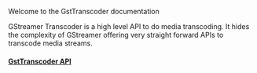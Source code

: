 Welcome to the GstTranscoder documentation

GStreamer Transcoder is a high level API to do media transcoding. It hides
the complexity of GStreamer offering very straight forward APIs to transcode
media streams.

#### [GstTranscoder API](gobject-api)
